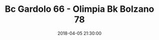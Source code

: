 ---
title: Bc Gardolo 66 - Olimpia Bk Bolzano 78
date: 2018-04-05 21:30:00
squadra-a: Bc Gardolo
punteggio-a: 66
squadra-b: Olimpia Bk Bolzano
punteggio-b: 78
partite/squadra: promozione-17-18
luogo: Centro Sportivo Trento Nord
categoria: promozione
---